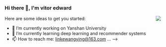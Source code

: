 ### Hi there 👋, I'm vitor edward

<img align="right" src="https://github-readme-stats.vercel.app/api?username=wanglinke521&show_icons=true&icon_color=CE1D2D&text_color=718096&bg_color=ffffff&hide_title=true" />

Here are some ideas to get you started:

- 🔭 I’m currently working on Yanshan University
- 🌱 I’m currently learning deep learning and recommender systems
- 📫 How to reach me: linkewangying@163.com
 ...
-->
